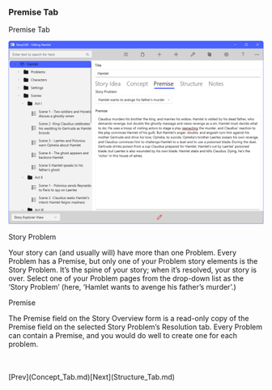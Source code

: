 ### Premise Tab ###
Premise Tab <br/>

![](Overview-Premise.png)


Story Problem <br/>

Your story can (and usually will) have more than one Problem. Every Problem has a Premise, but only one of your Problem story elements is the Story Problem. It’s the spine of your story; when it’s resolved, your story is over. Select one of your  Problem pages from the drop-down list as the ‘Story Problem’ (here, ‘Hamlet wants to avenge his father’s murder’.) <br/>

Premise <br/>

The Premise field on the Story Overview form is a read-only copy of the Premise field on the selected Story Problem’s Resolution tab.  Every Problem can contain a Premise, and you would do well to create one for each problem. <br/>


 <br/>
 <br/>
[Prev](Concept_Tab.md)[Next](Structure_Tab.md) <br/>

